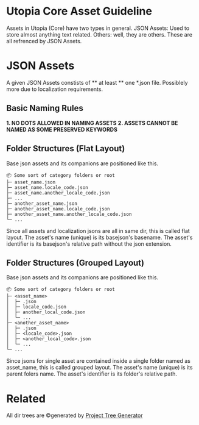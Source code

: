 # Utopia Core Asset Guideline

Assets in Utopia (Core) have two types in general.
JSON Assets: Used to store almost anything text related.
Others: well, they are others. These are all refrenced by JSON Assets.

# JSON Assets

A given JSON Assets constists of ** at least ** one *.json file. Possiblely more due to localization requirements.

## Basic Naming Rules

**1. NO DOTS ALLOWED IN NAMING ASSETS**
**2. ASSETS CANNOT BE NAMED AS SOME PRESERVED KEYWORDS**

## Folder Structures (Flat Layout)

Base json assets and its companions are positioned like this.
```
📦 Some sort of category folders or root
├─ asset_name.json
├─ asset_name.locale_code.json
├─ asset_name.another_locale_code.json
├─ ...
├─ another_asset_name.json
├─ another_asset_name.locale_code.json
├─ another_asset_name.another_locale_code.json
└─ ...
```
Since all assets and localization jsons are all in same dir, this is called flat layout.
The asset's name (unique) is its basejson's basename. The asset's identifier is its basejson's relative path without the json extension.

## Folder Structures (Grouped Layout)

Base json assets and its companions are positioned like this.
```
📦 Some sort of category folders or root
├─ <asset_name>
│  ├─ .json
│  ├─ locale_code.json
│  ├─ another_local_code.json
│  └─ ...
├─ <another_asset_name>
│  ├─ .json
│  ├─ <locale_code>.json
│  ├─ <another_local_code>.json
│  └─ ...
└─ ...
```
Since jsons for single asset are contained inside a single folder named as asset_name, this is called grouped layout.
The asset's name (unique) is its parent folers name. The asset's identifier is its folder's relative path.

# Related
All dir trees are ©generated by [Project Tree Generator](https://woochanleee.github.io/project-tree-generator)
